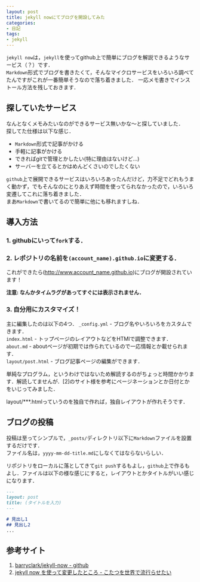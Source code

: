 ```yaml
---
layout: post
title: jekyll nowにてブログを開設してみた
categories:
- 日記
tags:
- jekyll
---
```

`jekyll now`は，`jekyll`を使ってgithub上で簡単にブログを解説できるようなサービス（？）です．  
`Markdown`形式でブログを書きたくて，そんなマイクロサービスをいろいろ調べてたんですがこれが一番簡単そうなので落ち着きました．
一応メモ書きでインストール方法を残しておきます．

## 探していたサービス
なんとなくメモみたいなのができるサービス無いかな〜と探していました．  
探してた仕様は以下な感じ．

- `Markdown`形式で記事がかける
- 手軽に記事がかける
- できればgitで管理とかしたい(特に理由はないけど…)
- サーバーを立てるとかはめんどくさいのでしたくない

`github`上で展開できるサービスはいろいろあったんだけど，力不足でどれもうまく動かず，でもそんなのにとりあえず時間を使ってられなかったので，いろいろ変遷してこれに落ち着きました．  
まあ`Markdown`で書いてるので簡単に他にも移れますしね．

## 導入方法

### 1. githubにいって`fork`する．

### 2. レポジトリの名前を`(account_name).github.io`に変更する．

これができたら(http://www.account_name.github.io)にブログが開設されています！

**注意: なんかタイムラグがあってすぐには表示されません．**

### 3. 自分用にカスタマイズ！

主に編集したのは以下の4つ．
`_config.yml` - ブログ名やいろいろをカスタムできます．  
`index.html` - トップページのレイアウトなどをHTMlで調整できます．  
`about.md`  - aboutページが初期では作られているので一応情報とか載せられます．  
`layout/post.html` - ブログ記事ページの編集ができます．

単純なプログラム，というわけではないため解読するのがちょっと時間かかります．解読してませんが．[2]のサイト様を参考にページネーションとか日付とかをいじってみました．

layout/\*\*\*.htmlっていうのを独自で作れば，独自レイアウトが作れそうです．

## ブログの投稿
投稿は至ってシンプルで，`_posts/`ディレクトリ以下に`Markdown`ファイルを設置するだけです．  
ファイル名は，`yyyy-mm-dd-title.md`にしなくてはならないらしい．  

リポジトリをローカルに落としてきて`git push`するもよし，`github`上で作るもよし．ファイルは以下の様な感じにすると，レイアウトとかタイトルがいい感じになります．

```md
---
layout: post
title: (タイトルを入力)
---

# 見出し1
## 見出し2
...

```

## 参考サイト

1. [barryclark/jekyll-now - github](https://github.com/barryclark/jekyll-now)
2. [jekyll now を使って変更したところ - こたつを世界で流行らせたい](https://maple.github.io/2016/04/07/how_to_use_jekyll-blog/)
